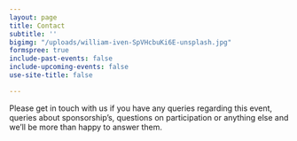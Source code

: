 ```yaml
---
layout: page
title: Contact
subtitle: ''
bigimg: "/uploads/william-iven-SpVHcbuKi6E-unsplash.jpg"
formspree: true
include-past-events: false
include-upcoming-events: false
use-site-title: false

---
```

Please get in touch with us if you have any queries regarding this event, queries about sponsorship’s, questions on participation or anything else and we’ll be more than happy to answer them.